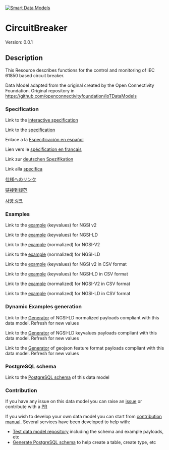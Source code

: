 [![Smart Data Models](https://smartdatamodels.org/wp-content/uploads/2022/01/SmartDataModels_logo.png "Logo")](https://smartdatamodels.org)
# CircuitBreaker
Version: 0.0.1

## Description 

This Resource describes functions for the control and monitoring of IEC 61850 based circuit breaker.

Data Model adapted from the original created by the Open Connectivity Foundation. Original repository in https://github.com/openconnectivityfoundation/IoTDataModels
### Specification

Link to the [interactive specification](https://swagger.lab.fiware.org/?url=https://smart-data-models.github.io/dataModel.OCF/CircuitBreaker/swagger.yaml)

Link to the [specification](https://github.com/smart-data-models/dataModel.OCF/blob/master/CircuitBreaker/doc/spec.md)

Enlace a la [Especificación en español](https://github.com/smart-data-models/dataModel.OCF/blob/master/CircuitBreaker/doc/spec_ES.md)

Lien vers le [spécification en français](https://github.com/smart-data-models/dataModel.OCF/blob/master/CircuitBreaker/doc/spec_FR.md)

Link zur [deutschen Spezifikation](https://github.com/smart-data-models/dataModel.OCF/blob/master/CircuitBreaker/doc/spec_DE.md)

Link alla [specifica](https://github.com/smart-data-models/dataModel.OCF/blob/master/CircuitBreaker/doc/spec_IT.md)

[仕様へのリンク](https://github.com/smart-data-models/dataModel.OCF/blob/master/CircuitBreaker/doc/spec_JA.md)

[链接到规范](https://github.com/smart-data-models/dataModel.OCF/blob/master/CircuitBreaker/doc/spec_ZH.md)

[사양 링크](https://github.com/smart-data-models/dataModel.OCF/blob/master/CircuitBreaker/doc/spec_KO.md)
### Examples

Link to the [example](https://smart-data-models.github.io/dataModel.OCF/CircuitBreaker/examples/example.json) (keyvalues) for NGSI v2

Link to the [example](https://smart-data-models.github.io/dataModel.OCF/CircuitBreaker/examples/example.jsonld) (keyvalues) for NGSI-LD

Link to the [example](https://smart-data-models.github.io/dataModel.OCF/CircuitBreaker/examples/example-normalized.json) (normalized) for NGSI-V2

Link to the [example](https://smart-data-models.github.io/dataModel.OCF/CircuitBreaker/examples/example-normalized.jsonld) (normalized) for NGSI-LD

Link to the [example](https://github.com/smart-data-models/dataModel.OCF/blob/master/CircuitBreaker/examples/example.json.csv) (keyvalues) for NGSI v2 in CSV format

Link to the [example](https://github.com/smart-data-models/dataModel.OCF/blob/master/CircuitBreaker/examples/example.jsonld.csv) (keyvalues) for NGSI-LD in CSV format

Link to the [example](https://github.com/smart-data-models/dataModel.OCF/blob/master/CircuitBreaker/examples/example-normalized.json.csv) (normalized) for NGSI-V2 in CSV format

Link to the [example](https://github.com/smart-data-models/dataModel.OCF/blob/master/CircuitBreaker/examples/example-normalized.jsonld.csv) (normalized) for NGSI-LD in CSV format
### Dynamic Examples generation

Link to the [Generator](https://smartdatamodels.org/extra/ngsi-ld_generator.php?schemaUrl=https://raw.githubusercontent.com/smart-data-models/dataModel.OCF/master/CircuitBreaker/schema.json&email=info@smartdatamodels.org) of NGSI-LD normalized payloads compliant with this data model. Refresh for new values

Link to the [Generator](https://smartdatamodels.org/extra/ngsi-ld_generator_keyvalues.php?schemaUrl=https://raw.githubusercontent.com/smart-data-models/dataModel.OCF/master/CircuitBreaker/schema.json&email=info@smartdatamodels.org) of NGSI-LD keyvalues payloads compliant with this data model. Refresh for new values

Link to the [Generator](https://smartdatamodels.org/extra/geojson_features_generator.php?schemaUrl=https://raw.githubusercontent.com/smart-data-models/dataModel.OCF/master/CircuitBreaker/schema.json&email=info@smartdatamodels.org) of geojson feature format payloads compliant with this data model. Refresh for new values
### PostgreSQL schema

Link to the [PostgreSQL schema](https://github.com/smart-data-models/dataModel.OCF/blob/master/CircuitBreaker/schema.sql) of this data model
### Contribution

 If you have any issue on this data model you can raise an [issue](https://github.com/smart-data-models/dataModel.OCF/issues)  or contribute with a [PR](https://github.com/smart-data-models/dataModel.OCF/pulls)

 If you wish to develop your own data model you can start from [contribution manual](https://bit.ly/contribution_manual). Several services have been developed to help with: 
 - [Test data model repository](https://smartdatamodels.org/index.php/data-models-contribution-api/) including the schema and example payloads, etc
 - [Generate PostgreSQL schema](https://smartdatamodels.org/index.php/sql-service/) to help create a table, create type, etc